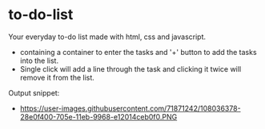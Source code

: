 # to-do-list
Your everyday to-do list made with html, css and javascript.
- containing a container to enter the tasks and '+' button to add the tasks into the list.
- Single click will add a line through the task and clicking it twice will remove it from the list.

Output snippet:
- https://user-images.githubusercontent.com/71871242/108036378-28e0f400-705e-11eb-9968-e12014ceb0f0.PNG
